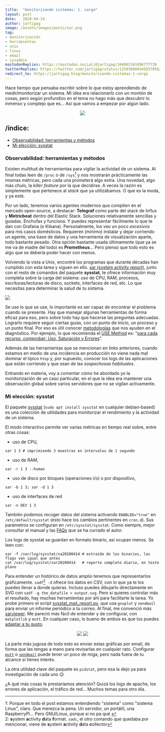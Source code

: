 ```yaml
---
title:  "monitorizando sistemas: 1. carga"
layout: post
date:   2020-04-14
author: jartigag
image: /assets/images/posts/sar.png
tag:
- monitorización
- herramientas
- unix
- linux
- email
- sysadmin
mastodonReplies: https://mastodon.social/@jartigag/104002381896777739
twitterReplies: https://twitter.com/jartigag/status/1250389045458370562
redirect_to: https://jartigag.blog/monitorizando-sistemas-1-carga
---
```


Hace tiempo que pensaba escribir sobre lo que estoy aprendiendo de medir/monitorizar un sistema. Mi idea era relacionarlo con un montón de cosas,
pero según profundizo en el tema no hago más que descubrir lo inmenso y complejo que es... Así que vamos a empezar por algún lado.

<p align="center">
<img src="{{site.baseurl}}/assets/images/posts/sar.png">
</p>

## /índice:

- [Observabilidad: herramientas y métodos](#observabilidad-herramientas-y-métodos)
- [Mi elección: sysstat](#mi-elección-sysstat)

### Observabilidad: herramientas y métodos

Existen multitud de herramientas para vigilar la actividad de un sistema. Al final todas leen de `/proc` o de `/sys`<a href="#fn1" id="fnref1"><sup>1</sup></a>
y nos mostrarán prácticamente las mismas métricas, pero cada una prometerá algo extra. Una novedad, algo más chulo, la *killer feature* por la que decidirse.
A veces la razón es simplemente que pertenece al *stack* que ya utilizábamos. O que es la moda, y ya está.

Por un lado, tenemos varios agentes modernos que compiten en el mercado open-source, a destacar: **Telegraf** como parte del stack de Influx y **Metricbeat** dentro del Elastic Stack.
Soluciones relativamente sencillas y guiadas. Enchufas y funciona. Y puedes representar fácilmente lo que te dan con Grafana (o Kibana). Personalmente, los veo un poco *excesivos*
para mis casos domésticos. Requieren (mínimo) instalar y dejar corriendo un agente, una base de datos y una herramienta de visualización aparte, todo bastante pesado.
Otra opción bastante usada últimamente (que ya se me va de madre del todo) es **Prometheus**... Pero pienso que todo esto es algo que se debería poder hacer con menos.

Volviendo la vista a Unix, encontré los programas que durante décadas han cumplido con esta tarea y siguen en ello.
[sar (system activity report)](https://en.wikipedia.org/wiki/Sar_(Unix)), junto con el resto de comandos del paquete **sysstat**, te ofrece información muy completa
sobre la carga del sistema: uso de CPU, RAM, procesos, escrituras/lecturas de disco, sockets, interfaces de red, etc. Lo que necesitas para determinar la salud de tu sistema.

![]({{site.baseurl}}/assets/images/posts/sysstat-tools-sadc-sar.png)

Se use lo que se use, lo importante es ser capaz de encontrar el problema cuando se presente. Hay que manejar algunas herramientas de forma eficaz para eso, pero sobre todo
hay que hacerse las preguntas adecuadas. Lograrlo requiere seguir ciertas guías, con un punto de inicio, un proceso y un punto final. Por eso es útil conocer
[metodologías](https://youtu.be/FJW8nGV4jxY?t=874) que nos ayuden en el diagnóstico. Por ejemplo, lo que recomienda el [USE Method](http://www.brendangregg.com/usemethod.html) es:
"[para cada recurso, comprobar: Uso, Saturación y Errores](http://www.brendangregg.com/USEmethod/use-linux.html)".

Además de las herramientas que se mencionan en links anteriores, cuando estamos en medio de una incidencia en producción no viene nada mal dominar el típico `htop` y, por supuesto,
conocer los logs de las aplicaciones que están corriendo y que sean de las *sospechosas habituales*.

Entrando en materia, voy a comentar cómo he abordado yo la monitorización de un caso particular, en el que la idea era mantener una observación global sobre varios servidores que no se vigilan activamente.

### Mi elección: sysstat

El paquete [sysstat](http://sebastien.godard.pagesperso-orange.fr/documentation.html) (`sudo apt install sysstat` en cualquier debian-based) es una colección de utilidades
para monitorizar el rendimiento y la actividad de un sistema.

El modo interactivo permite ver varias métricas en tiempo real sobre, entre otras cosas:
- uso de CPU,
```
sar 1 3 # imprimiendo 3 muestras en intervalos de 1 segundo
```
- uso de RAM,
```
sar -r 1 3 --human
```
- uso de disco por bloques (operaciones i/o) o por dispositivo,
```
sar -b 1 3; sar -d 1 3
```
- uso de interfaces de red
```
sar -n DEV 1 3
```

También podemos recoger datos del sistema activando `ENABLED="true"` en `/etc/default/sysstat` (esto hace los cambios pertinentes en `cron.d`).
Sus parámetros se configuran en `/etc/sysstat/sysstat`. Como siempre, mejor consultar el manual y las [FAQs](http://sebastien.godard.pagesperso-orange.fr/faq.html) que se ha currado el autor.

Los logs de sysstat se guardan en formato binario, así ocupan menos. Se leen con:
```
sar -f /var/log/sysstat/sa20200414 # extraído de los binarios, las flags van igual que antes
cat /var/log/sysstat/sar20200414   # reporte completo diario, en texto plano
```

Para entender un histórico de datos amplio tenemos que representarlos gráficamente. `sadf`<a href="#fn2" id="fnref2"><sup>2</sup></a>` -d` ofrece los datos en CSV, con lo que ya te los puedes llevar
a donde quieras. Incluso puedes dibujarlo directamente en SVG con `sadf -g the_datafile > output.svg`. Pero si quieres controlar más el resultado,
hay muchas herramientas por ahí para facilitarte la tarea. Yo probé primero el script [sysstat_mail_report.py](https://github.com/desbma/sysstat_mail_report),
que usa `gnuplot` y `sendmail` para enviar un informe periódico a tu correo. Al final, me convenció más [sarviewer](https://github.com/juliojsb/sarviewer). Me pareció
más fácil de entender y de configurar, con `matplotlib` y `mutt`. En cualquier caso, lo bueno de ambos es que los puedes [adaptar a tu gusto](https://github.com/jartigag/sarviewer).

<p align="center">
<img src="{{site.baseurl}}/assets/images/posts/sysstat-sockets-homer.png">
<img src="{{site.baseurl}}/assets/images/posts/sysstat-mem-ralph.png">
</p>

La parte más jugosa de todo esto es enviar estas gráficas por email, de forma que las tengas a mano para revisarlas en cualquier rato.
Configurar [`mutt`](https://unix.stackexchange.com/a/252288) o [`sendmail`](https://www.fosstechnix.com/configure-sendmail-to-relay-emails-using-gmail-smtp/)
puede tener un poco de miga, pero nada fuera de tu alcance si tienes interés.

La otra utilidad clave del paquete es `pidstat`, pero esa la dejo ya para investigación de cada uno 😉

¿A qué más cosas le prestaríamos atención? Quizá los logs de apache, los errores de aplicación, el tráfico de red... Muchos temas para otro día.

---
<a id="fn1">1</a>: Porque en todo el post estamos entendiendo "sistema" como "sistema Linux", claro. Que merezca la pena. Un servidor, un portátil, una RaspberryPi... Pero GNU/Linux, porque si no pa qué <a href="#fnref1">↩︎</a>
<br>
<a id="fn2">2</a>: **s**ystem **a**ctivity **d**ata **f**ormat. `sadc`, el otro comando que quedaba por mencionar, viene de **s**ystem **a**ctivity **d**ata **c**ollector<a href="#fnref2">↩︎</a>
